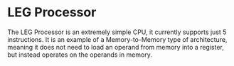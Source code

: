 # LEG Processor

The LEG Processor is an extremely simple CPU, it currently supports just 5 instructions. It is an example of a Memory-to-Memory type of architecture, meaning it does not need to load an operand from memory into a register, but instead operates on the operands in memory.

